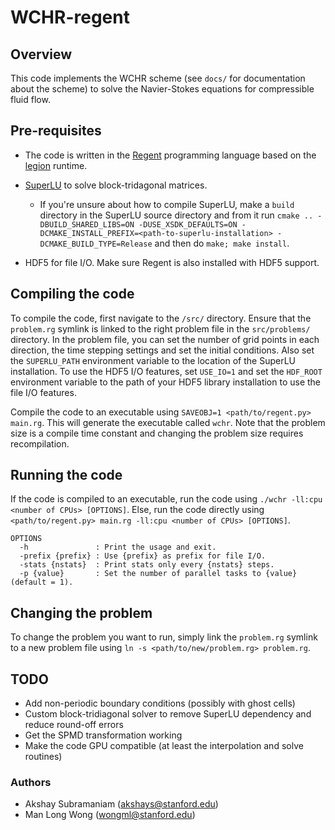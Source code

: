 # WCHR-regent

## Overview
This code implements the WCHR scheme (see `docs/` for documentation about the scheme) to solve the Navier-Stokes equations for compressible fluid flow.

## Pre-requisites
- The code is written in the [Regent](http://regent-lang.org/ "Regent programming language") programming language based on the [legion](https://github.com/StanfordLegion/legion "Legion runtime system") runtime.

- [SuperLU](http://crd-legacy.lbl.gov/~xiaoye/SuperLU/ "SuperLU") to solve block-tridagonal matrices.
  - If you're unsure about how to compile SuperLU, make a `build` directory in the SuperLU source directory and from it run `cmake .. -DBUILD_SHARED_LIBS=ON -DUSE_XSDK_DEFAULTS=ON -DCMAKE_INSTALL_PREFIX=<path-to-superlu-installation> -DCMAKE_BUILD_TYPE=Release` and then do `make; make install`.
- HDF5 for file I/O. Make sure Regent is also installed with HDF5 support.

## Compiling the code
To compile the code, first navigate to the `/src/` directory. Ensure that the `problem.rg` symlink is linked to the right problem file in the `src/problems/` directory. In the problem file, you can set the number of grid points in each direction, the time stepping settings and set the initial conditions. Also set the `SUPERLU_PATH` environment variable to the location of the SuperLU installation. To use the HDF5 I/O features, set `USE_IO=1` and set the `HDF_ROOT` environment variable to the path of your HDF5 library installation to use the file I/O features.

Compile the code to an executable using `SAVEOBJ=1 <path/to/regent.py> main.rg`. This will generate the executable called `wchr`. Note that the problem size is a compile time constant and changing the problem size requires recompilation.

## Running the code
If the code is compiled to an executable, run the code using `./wchr -ll:cpu <number of CPUs> [OPTIONS]`. Else, run the code directly using `<path/to/regent.py> main.rg -ll:cpu <number of CPUs> [OPTIONS]`.
```
OPTIONS
  -h               : Print the usage and exit.
  -prefix {prefix} : Use {prefix} as prefix for file I/O.
  -stats {nstats}  : Print stats only every {nstats} steps.
  -p {value}       : Set the number of parallel tasks to {value} (default = 1).
```

## Changing the problem
To change the problem you want to run, simply link the `problem.rg` symlink to a new problem file using `ln -s <path/to/new/problem.rg> problem.rg`.

## TODO
- Add non-periodic boundary conditions (possibly with ghost cells)
- Custom block-tridiagonal solver to remove SuperLU dependency and reduce round-off errors
- Get the SPMD transformation working
- Make the code GPU compatible (at least the interpolation and solve routines)

### Authors
- Akshay Subramaniam (akshays@stanford.edu)
- Man Long Wong (wongml@stanford.edu)
